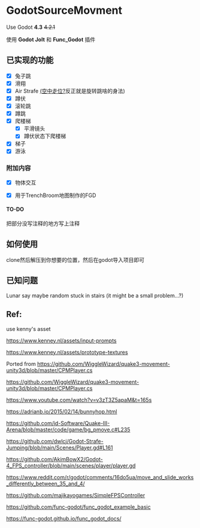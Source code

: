 # GodotSourceMovment

Use Godot __4.3__  ~~4.2.1~~ 

使用 __Godot Jolt__ 和 __Func_Godot__  插件

## 已实现的功能

- [x] 兔子跳
- [x] 滑翔
- [x] Air Strafe [(空中走位?](https://wiki.teamfortress.com/wiki/Strafing/zh-hans)反正就是旋转跳啥的身法)
- [x] 蹲伏
- [x] 滚轮跳
- [x] 蹲跳
- [x] 爬楼梯
  - [x] 平滑镜头
  - [x] 蹲伏状态下爬楼梯
- [x] 梯子
- [x] 游泳

### 附加内容

- [x] 物体交互 

- [x] 用于TrenchBroom地图制作的FGD

#### TO-DO

把部分没写注释的地方写上注释

## 如何使用

clone然后解压到你想要的位置，然后在godot导入项目即可

## 已知问题

Lunar say maybe random stuck in stairs (it might be a small problem...?)

## Ref:

use kenny's asset

https://www.kenney.nl/assets/input-prompts

https://www.kenney.nl/assets/prototype-textures

Ported from https://github.com/WiggleWizard/quake3-movement-unity3d/blob/master/CPMPlayer.cs

https://github.com/WiggleWizard/quake3-movement-unity3d/blob/master/CPMPlayer.cs

https://www.youtube.com/watch?v=v3zT3Z5apaM&t=165s

https://adrianb.io/2015/02/14/bunnyhop.html

https://github.com/id-Software/Quake-III-Arena/blob/master/code/game/bg_pmove.c#L235

https://github.com/dwlcj/Godot-Strafe-Jumping/blob/main/Scenes/Player.gd#L161

https://github.com/AkimBowX2/Godot-4_FPS_controller/blob/main/scenes/player/player.gd

https://www.reddit.com/r/godot/comments/16do5ua/move_and_slide_works_differently_between_35_and_4/

https://github.com/majikayogames/SimpleFPSController

https://github.com/func-godot/func_godot_example_basic

https://func-godot.github.io/func_godot_docs/
